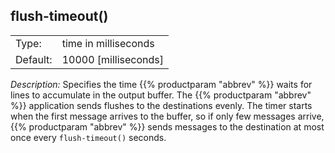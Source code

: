 ---
---
<!-- DISCLAIMER: This file is based on the syslog-ng Open Source Edition documentation https://github.com/balabit/syslog-ng-ose-guides/commit/2f4a52ee61d1ea9ad27cb4f3168b95408fddfdf2 and is used under the terms of The syslog-ng Open Source Edition Documentation License. The file has been modified by Axoflow. -->

## flush-timeout()

|          |                        |
| -------- | ---------------------- |
| Type:    | time in milliseconds   |
| Default: | 10000 [milliseconds] |



*Description:* Specifies the time {{% productparam "abbrev" %}} waits for lines to accumulate in the output buffer. The {{% productparam "abbrev" %}} application sends flushes to the destinations evenly. The timer starts when the first message arrives to the buffer, so if only few messages arrive, {{% productparam "abbrev" %}} sends messages to the destination at most once every `flush-timeout()` seconds.

